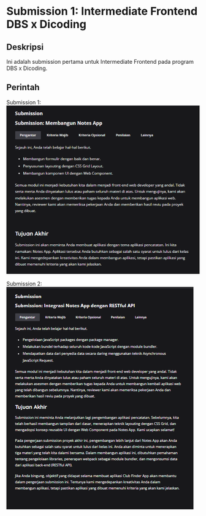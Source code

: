 # Submission 1: Intermediate Frontend DBS x Dicoding

## Deskripsi

Ini adalah submission pertama untuk Intermediate Frontend pada program DBS x Dicoding.

## Perintah
Submission 1:
![Screenshot](src/img/Cuplikan%20layar%202024-07-20%20030040.png)

Submission 2:
![Screenshot](src/img/ss%20submission%202.png)
